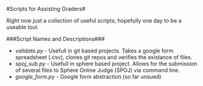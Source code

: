 #Scripts for Assisting Graders#

Right now just a collection of useful scripts; hopefully 
one day to be a useable tool.

###Script Names and Descriptions###
* *validate.py* - Usefull in git based projects. Takes a google form spreadsheet (.csv), clones git repos and verifies the existance of files.
* *spoj_sub.py* - Usefull in sphere based project. Allows for the submission of several files to Sphere Online Judge (SPOJ) via command line.
* *google_form.py* - Google form abstraction (so far unsued)
